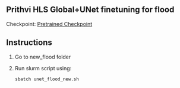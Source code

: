 ## Prithvi HLS Global+UNet finetuning for flood
<!---- Provide an overview of what is being achieved in this repo ----> 
Checkpoint: [ Pretrained Checkpoint](https://www.nsstc.uah.edu/data/sujit.roy/Prithvi_checkpoints/)



## Instructions
1. Go to new_flood folder

2. Run slurm script using:
   ```python
   sbatch unet_flood_new.sh
```

